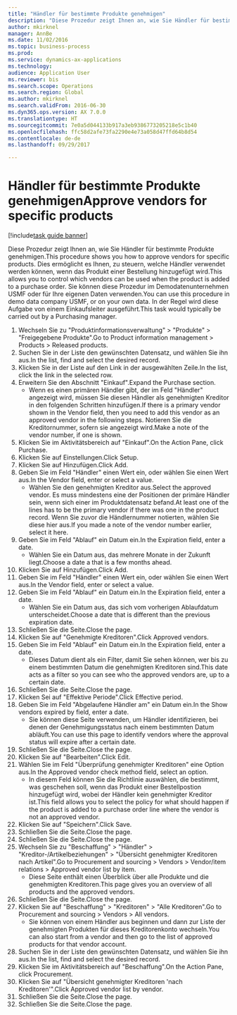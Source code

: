 ```yaml
--- 
title: "Händler für bestimmte Produkte genehmigen"
description: "Diese Prozedur zeigt Ihnen an, wie Sie Händler für bestimmte Produkte genehmigen."
author: mkirknel
manager: AnnBe
ms.date: 11/02/2016
ms.topic: business-process
ms.prod: 
ms.service: dynamics-ax-applications
ms.technology: 
audience: Application User
ms.reviewer: bis
ms.search.scope: Operations
ms.search.region: Global
ms.author: mkirknel
ms.search.validFrom: 2016-06-30
ms.dyn365.ops.version: AX 7.0.0
ms.translationtype: HT
ms.sourcegitcommit: 7e0a5d044133b917a3eb9386773205218e5c1b40
ms.openlocfilehash: ffc58d2afe73fa2290e4e73a058d47ffd64b8d54
ms.contentlocale: de-de
ms.lasthandoff: 09/29/2017

---
```

# <a name="approve-vendors-for-specific-products"></a><span data-ttu-id="8813b-103">Händler für bestimmte Produkte genehmigen</span><span class="sxs-lookup"><span data-stu-id="8813b-103">Approve vendors for specific products</span></span>

[!include[task guide banner](../../includes/task-guide-banner.md)]

<span data-ttu-id="8813b-104">Diese Prozedur zeigt Ihnen an, wie Sie Händler für bestimmte Produkte genehmigen.</span><span class="sxs-lookup"><span data-stu-id="8813b-104">This procedure shows you how to approve vendors for specific products.</span></span> <span data-ttu-id="8813b-105">Dies ermöglicht es Ihnen, zu steuern, welche Händler verwendet werden können, wenn das Produkt einer Bestellung hinzugefügt wird.</span><span class="sxs-lookup"><span data-stu-id="8813b-105">This allows you to control which vendors can be used when the product is added to a purchase order.</span></span> <span data-ttu-id="8813b-106">Sie können diese Prozedur im Demodatenunternehmen USMF oder für Ihre eigenen Daten verwenden.</span><span class="sxs-lookup"><span data-stu-id="8813b-106">You can use this procedure in demo data company USMF, or on your own data.</span></span> <span data-ttu-id="8813b-107">In der Regel wird diese Aufgabe von einem Einkaufsleiter ausgeführt.</span><span class="sxs-lookup"><span data-stu-id="8813b-107">This task would typically be carried out by a Purchasing manager.</span></span>

1. <span data-ttu-id="8813b-108">Wechseln Sie zu "Produktinformationsverwaltung" > "Produkte" > "Freigegebene Produkte".</span><span class="sxs-lookup"><span data-stu-id="8813b-108">Go to Product information management > Products > Released products.</span></span>
2. <span data-ttu-id="8813b-109">Suchen Sie in der Liste den gewünschten Datensatz, und wählen Sie ihn aus.</span><span class="sxs-lookup"><span data-stu-id="8813b-109">In the list, find and select the desired record.</span></span>
3. <span data-ttu-id="8813b-110">Klicken Sie in der Liste auf den Link in der ausgewählten Zeile.</span><span class="sxs-lookup"><span data-stu-id="8813b-110">In the list, click the link in the selected row.</span></span>
4. <span data-ttu-id="8813b-111">Erweitern Sie den Abschnitt "Einkauf".</span><span class="sxs-lookup"><span data-stu-id="8813b-111">Expand the Purchase section.</span></span>
    * <span data-ttu-id="8813b-112">Wenn es einen primären Händler gibt, der im Feld "Händler" angezeigt wird, müssen Sie diesen Händler als genehmigten Kreditor in den folgenden Schritten hinzufügen.</span><span class="sxs-lookup"><span data-stu-id="8813b-112">If there is a primary vendor shown in the Vendor field, then you need to add this vendor as an approved vendor in the following steps.</span></span> <span data-ttu-id="8813b-113">Notieren Sie die Kreditornummer, sofern sie angezeigt wird.</span><span class="sxs-lookup"><span data-stu-id="8813b-113">Make a note of the vendor number, if one is shown.</span></span>  
5. <span data-ttu-id="8813b-114">Klicken Sie im Aktivitätsbereich auf "Einkauf".</span><span class="sxs-lookup"><span data-stu-id="8813b-114">On the Action Pane, click Purchase.</span></span>
6. <span data-ttu-id="8813b-115">Klicken Sie auf Einstellungen.</span><span class="sxs-lookup"><span data-stu-id="8813b-115">Click Setup.</span></span>
7. <span data-ttu-id="8813b-116">Klicken Sie auf Hinzufügen.</span><span class="sxs-lookup"><span data-stu-id="8813b-116">Click Add.</span></span>
8. <span data-ttu-id="8813b-117">Geben Sie im Feld "Händler" einen Wert ein, oder wählen Sie einen Wert aus.</span><span class="sxs-lookup"><span data-stu-id="8813b-117">In the Vendor field, enter or select a value.</span></span>
    * <span data-ttu-id="8813b-118">Wählen Sie den genehmigten Kreditor aus.</span><span class="sxs-lookup"><span data-stu-id="8813b-118">Select the approved vendor.</span></span> <span data-ttu-id="8813b-119">Es muss mindestens eine der Positionen der primäre Händler sein, wenn sich einer im Produktdatensatz befand.</span><span class="sxs-lookup"><span data-stu-id="8813b-119">At least one of the lines has to be the primary vendor if there was one in the product record.</span></span> <span data-ttu-id="8813b-120">Wenn Sie zuvor die Händlernummer notierten, wählen Sie diese hier aus.</span><span class="sxs-lookup"><span data-stu-id="8813b-120">If you made a note of the vendor number earlier, select it here.</span></span>  
9. <span data-ttu-id="8813b-121">Geben Sie im Feld "Ablauf" ein Datum ein.</span><span class="sxs-lookup"><span data-stu-id="8813b-121">In the Expiration field, enter a date.</span></span>
    * <span data-ttu-id="8813b-122">Wählen Sie ein Datum aus, das mehrere Monate in der Zukunft liegt.</span><span class="sxs-lookup"><span data-stu-id="8813b-122">Choose a date a that is a few months ahead.</span></span>  
10. <span data-ttu-id="8813b-123">Klicken Sie auf Hinzufügen.</span><span class="sxs-lookup"><span data-stu-id="8813b-123">Click Add.</span></span>
11. <span data-ttu-id="8813b-124">Geben Sie im Feld "Händler" einen Wert ein, oder wählen Sie einen Wert aus.</span><span class="sxs-lookup"><span data-stu-id="8813b-124">In the Vendor field, enter or select a value.</span></span>
12. <span data-ttu-id="8813b-125">Geben Sie im Feld "Ablauf" ein Datum ein.</span><span class="sxs-lookup"><span data-stu-id="8813b-125">In the Expiration field, enter a date.</span></span>
    * <span data-ttu-id="8813b-126">Wählen Sie ein Datum aus, das sich vom vorherigen Ablaufdatum unterscheidet.</span><span class="sxs-lookup"><span data-stu-id="8813b-126">Choose a date that is different than the previous expiration date.</span></span>  
13. <span data-ttu-id="8813b-127">Schließen Sie die Seite.</span><span class="sxs-lookup"><span data-stu-id="8813b-127">Close the page.</span></span>
14. <span data-ttu-id="8813b-128">Klicken Sie auf "Genehmigte Kreditoren".</span><span class="sxs-lookup"><span data-stu-id="8813b-128">Click Approved vendors.</span></span>
15. <span data-ttu-id="8813b-129">Geben Sie im Feld "Ablauf" ein Datum ein.</span><span class="sxs-lookup"><span data-stu-id="8813b-129">In the Expiration field, enter a date.</span></span>
    * <span data-ttu-id="8813b-130">Dieses Datum dient als ein Filter, damit Sie sehen können, wer bis zu einem bestimmten Datum die genehmigten Kreditoren sind.</span><span class="sxs-lookup"><span data-stu-id="8813b-130">This date acts as a filter so you can see who the approved vendors are, up to a certain date.</span></span>  
16. <span data-ttu-id="8813b-131">Schließen Sie die Seite.</span><span class="sxs-lookup"><span data-stu-id="8813b-131">Close the page.</span></span>
17. <span data-ttu-id="8813b-132">Klicken Sei auf "Effektive Periode".</span><span class="sxs-lookup"><span data-stu-id="8813b-132">Click Effective period.</span></span>
18. <span data-ttu-id="8813b-133">Geben Sie im Feld "Abgelaufene Händler am" ein Datum ein.</span><span class="sxs-lookup"><span data-stu-id="8813b-133">In the Show vendors expired by field, enter a date.</span></span>
    * <span data-ttu-id="8813b-134">Sie können diese Seite verwenden, um Händler identifizieren, bei denen der Genehmigungsstatus nach einem bestimmten Datum abläuft.</span><span class="sxs-lookup"><span data-stu-id="8813b-134">You can use this page to identify vendors where the approval status will expire after a certain date.</span></span>  
19. <span data-ttu-id="8813b-135">Schließen Sie die Seite.</span><span class="sxs-lookup"><span data-stu-id="8813b-135">Close the page.</span></span>
20. <span data-ttu-id="8813b-136">Klicken Sie auf "Bearbeiten".</span><span class="sxs-lookup"><span data-stu-id="8813b-136">Click Edit.</span></span>
21. <span data-ttu-id="8813b-137">Wählen Sie im Feld "Überprüfung genehmigter Kreditoren" eine Option aus.</span><span class="sxs-lookup"><span data-stu-id="8813b-137">In the Approved vendor check method field, select an option.</span></span>
    * <span data-ttu-id="8813b-138">In diesem Feld können Sie die Richtlinie auswählen, die bestimmt, was geschehen soll, wenn das Produkt einer Bestellpostion hinzugefügt wird, wobei der Händler kein genehmigter Kreditor ist.</span><span class="sxs-lookup"><span data-stu-id="8813b-138">This field allows you to select the policy for what should happen if the product is added to a purchase order line where the vendor is not an approved vendor.</span></span>  
22. <span data-ttu-id="8813b-139">Klicken Sie auf "Speichern".</span><span class="sxs-lookup"><span data-stu-id="8813b-139">Click Save.</span></span>
23. <span data-ttu-id="8813b-140">Schließen Sie die Seite.</span><span class="sxs-lookup"><span data-stu-id="8813b-140">Close the page.</span></span>
24. <span data-ttu-id="8813b-141">Schließen Sie die Seite.</span><span class="sxs-lookup"><span data-stu-id="8813b-141">Close the page.</span></span>
25. <span data-ttu-id="8813b-142">Wechseln Sie zu "Beschaffung" > "Händler" > "Kreditor-/Artikelbeziehungen" > "Übersicht genehmigter Kreditoren nach Artikel".</span><span class="sxs-lookup"><span data-stu-id="8813b-142">Go to Procurement and sourcing > Vendors > Vendor/item relations > Approved vendor list by item.</span></span>
    * <span data-ttu-id="8813b-143">Diese Seite enthält einen Überblick über alle Produkte und die genehmigten Kreditoren.</span><span class="sxs-lookup"><span data-stu-id="8813b-143">This page gives you an overview of all products and the approved vendors.</span></span>  
26. <span data-ttu-id="8813b-144">Schließen Sie die Seite.</span><span class="sxs-lookup"><span data-stu-id="8813b-144">Close the page.</span></span>
27. <span data-ttu-id="8813b-145">Klicken Sie auf "Beschaffung" > "Kreditoren" > "Alle Kreditoren".</span><span class="sxs-lookup"><span data-stu-id="8813b-145">Go to Procurement and sourcing > Vendors > All vendors.</span></span>
    * <span data-ttu-id="8813b-146">Sie können von einem Händler aus beginnen und dann zur Liste der genehmigten Produkten für dieses Kreditorenkonto wechseln.</span><span class="sxs-lookup"><span data-stu-id="8813b-146">You can also start from a vendor and then go to the list of approved products for that vendor account.</span></span>  
28. <span data-ttu-id="8813b-147">Suchen Sie in der Liste den gewünschten Datensatz, und wählen Sie ihn aus.</span><span class="sxs-lookup"><span data-stu-id="8813b-147">In the list, find and select the desired record.</span></span>
29. <span data-ttu-id="8813b-148">Klicken Sie im Aktivitätsbereich auf "Beschaffung".</span><span class="sxs-lookup"><span data-stu-id="8813b-148">On the Action Pane, click Procurement.</span></span>
30. <span data-ttu-id="8813b-149">Klicken Sie auf "Übersicht genehmigter Kreditoren 'nach Kreditoren'".</span><span class="sxs-lookup"><span data-stu-id="8813b-149">Click Approved vendor list by vendor.</span></span>
31. <span data-ttu-id="8813b-150">Schließen Sie die Seite.</span><span class="sxs-lookup"><span data-stu-id="8813b-150">Close the page.</span></span>
32. <span data-ttu-id="8813b-151">Schließen Sie die Seite.</span><span class="sxs-lookup"><span data-stu-id="8813b-151">Close the page.</span></span>


